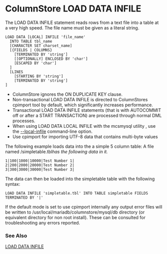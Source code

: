 
# ColumnStore LOAD DATA INFILE

The LOAD DATA INFILE statement reads rows from a text file into a table at a very high speed. The file name must be given as a literal string.


```
LOAD DATA [LOCAL] INFILE 'file_name' 
  INTO TABLE tbl_name
  [CHARACTER SET charset_name]
  [{FIELDS | COLUMNS}
    [TERMINATED BY 'string']
    [[OPTIONALLY] ENCLOSED BY 'char']
    [ESCAPED BY 'char']
  ]
  [LINES
    [STARTING BY 'string']
    [TERMINATED BY 'string']
]
```

* ColumnStore ignores the ON DUPLICATE KEY clause.
* Non-transactional LOAD DATA INFILE is directed to ColumnStores cpimport tool by default, which significantly increases performance.
* Transactional LOAD DATA INFILE statements (that is with AUTOCOMMIT off or after a START TRANSACTION) are processed through normal DML processes.
* When using LOAD DATA LOCAL INFILE with the mcsmysql utility , use the [--local-infile](../../../server/server-usage/replication-cluster-multi-master/optimization-and-tuning/system-variables/server-system-variables.md#local_infile) command-line option.
* Use cpimport for importing UTF-8 data that contains multi-byte values


The following example loads data into the a simple 5 column table: A file named /simpletable.tbl*has the following data in it.*


```
1|100|1000|10000|Test Number 1|
2|200|2000|20000|Test Number 2|
3|300|3000|30000|Test Number 3|
```

The data can then be loaded into the simpletable table with the following syntax:


```
LOAD DATA INFILE 'simpletable.tbl' INTO TABLE simpletable FIELDS TERMINATED BY '|'
```

If the default mode is set to use cpimport internally any output error files will be written to /usr/local/mariadb/columnstore/mysql/db directory (or equivalent directory for non root install). These can be consulted for troubleshooting any errors reported.


### See Also


[LOAD DATA INFILE](../../../server/reference/sql-statements-and-structure/sql-statements/data-manipulation/inserting-loading-data/load-data-into-tables-or-index/load-data-infile.md)

